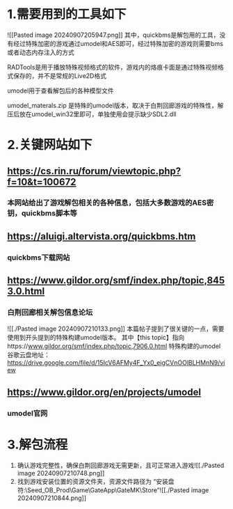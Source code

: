  # 1.需要用到的工具如下
 ![[Pasted image 20240907205947.png]]
其中，quickbms是解包用的工具，没有经过特殊加密的游戏通过umodel和AES即可，经过特殊加密的游戏则需要bms或者动态内存注入的方式

RADTools是用于播放特殊视频格式的软件，游戏内的烙痕卡面是通过特殊视频格式保存的，并不是常规的Live2D格式

umodel用于查看解包后的各种模型文件

umodel_materals.zip 是特殊的umodel版本，取决于白荆回廊游戏的特殊性，解压后放在umodel_win32里即可，单独使用会提示缺少SDL2.dll
# 2.关键网站如下
## https://cs.rin.ru/forum/viewtopic.php?f=10&t=100672
### 本网站给出了游戏解包相关的各种信息，包括大多数游戏的AES密钥，quickbms脚本等
## https://aluigi.altervista.org/quickbms.htm
### quickbms下载网站
## https://www.gildor.org/smf/index.php/topic,8453.0.html
### 白荆回廊相关解包信息论坛
![[./Pasted image 20240907210133.png]]
本篇帖子提到了很关键的一点，需要使用到开头提到的特殊构建umodel版本。
其中【this topic】指向https://www.gildor.org/smf/index.php/topic,7906.0.html
特殊构建的umodel谷歌云盘地址：https://drive.google.com/file/d/15IcV6AFMy4F_Yx0_eigCVnOOlBLHMnN9/view
## https://www.gildor.org/en/projects/umodel
### umodel官网

# 3.解包流程

1. 确认游戏完整性，确保白荆回廊游戏无需更新，且可正常进入游戏![[./Pasted image 20240907210748.png]]
2. 找到游戏安装位置的资源文件夹，资源文件路径为 
“安装盘符:\\Seed_OB_Prod\\Game\\GateApp\\GateMK\\Store”![[./Pasted image 20240907210844.png]]
